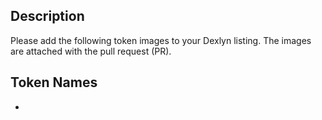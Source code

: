 ## Description
Please add the following token images to your Dexlyn listing. The images are attached with the pull request (PR).

## Token Names
-
